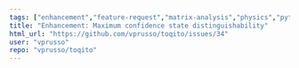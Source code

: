 ```yaml
---
tags: ["enhancement","feature-request","matrix-analysis","physics","python","python-3","quantum","quantum-computing","quantum-information","unitaryhack"]
title: "Enhancement: Maximum confidence state distinguishability"
html_url: "https://github.com/vprusso/toqito/issues/34"
user: "vprusso"
repo: "vprusso/toqito"
---
```


